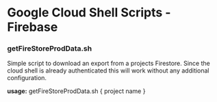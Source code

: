 # Google Cloud Shell Scripts - Firebase

### getFireStoreProdData.sh
Simple script to download an export from a projects Firestore. Since the cloud shell is already authenticated this will work without any additional configuration.

**usage:** getFireStoreProdData.sh { project name }